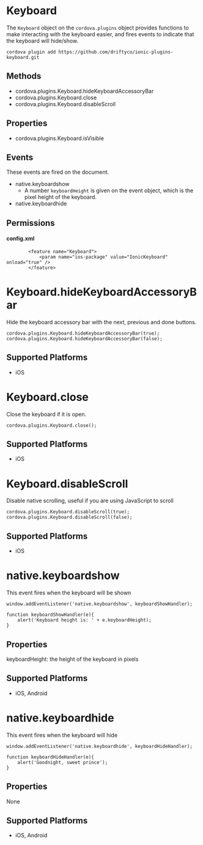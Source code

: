 Keyboard
======

The `Keyboard` object on the `cordova.plugins` object provides functions to make interacting with the keyboard easier, and fires events to indicate that the keyboard will hide/show.

    cordova plugin add https://github.com/driftyco/ionic-plugins-keyboard.git

Methods
-------

- cordova.plugins.Keyboard.hideKeyboardAccessoryBar
- cordova.plugins.Keyboard.close
- cordova.plugins.Keyboard.disableScroll

Properties
--------

- cordova.plugins.Keyboard.isVisible

Events
--------

These events are fired on the document. 

- native.keyboardshow
  * A number `keyboardHeight` is given on the event object, which is the pixel height of the keyboard.
- native.keyboardhide

Permissions
-----------

#### config.xml

            <feature name="Keyboard">
                <param name="ios-package" value="IonicKeyboard" onload="true" />
            </feature>


Keyboard.hideKeyboardAccessoryBar
=================

Hide the keyboard accessory bar with the next, previous and done buttons.

    cordova.plugins.Keyboard.hideKeyboardAccessoryBar(true);
    cordova.plugins.Keyboard.hideKeyboardAccessoryBar(false);

Supported Platforms
-------------------

- iOS


Keyboard.close
=================

Close the keyboard if it is open.

    cordova.plugins.Keyboard.close();

Supported Platforms
-------------------

- iOS

    
Keyboard.disableScroll
=================

Disable native scrolling, useful if you are using JavaScript to scroll

    cordova.plugins.Keyboard.disableScroll(true);
    cordova.plugins.Keyboard.disableScroll(false);

Supported Platforms
-------------------

- iOS


native.keyboardshow
=================

This event fires when the keyboard will be shown

    window.addEventListener('native.keyboardshow', keyboardShowHandler);
    
    function keyboardShowHandler(e){
        alert('Keyboard height is: ' + e.keyboardHeight);
    }

Properties
-----------

keyboardHeight: the height of the keyboard in pixels 


Supported Platforms
-------------------

- iOS, Android


native.keyboardhide
=================

This event fires when the keyboard will hide

    window.addEventListener('native.keyboardhide', keyboardHideHandler);
    
    function keyboardHideHandler(e){
        alert('Goodnight, sweet prince');
    }

Properties
-----------

None

Supported Platforms
-------------------

- iOS, Android
